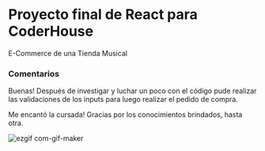 # Proyecto final de React para CoderHouse
E-Commerce de una Tienda Musical

### Comentarios

Buenas! Después de investigar y luchar un poco con el código pude
realizar las validaciones de los inputs para luego realizar el 
pedido de compra. 

Me encantó la cursada! Gracias por los conocimientos brindados, hasta otra.

![ezgif com-gif-maker](https://user-images.githubusercontent.com/91497734/177420498-82097191-d6aa-4637-b880-f18569f4b2c8.gif)

